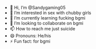 - 👋 Hi, I’m @Sandygaming05
- 👀 I’m interested in sex with chubby girls
- 🌱 I’m currently learning fucking bgmi
- 💞️ I’m looking to collaborate on bgmi
- 📫 How to reach me just suicide
- 😄 Pronouns: He/his
- ⚡ Fun fact: for bgmi

<!---
Sandygaming05/Sandygaming05 is a ✨ special ✨ repository because its `README.md` (this file) appears on your GitHub profile.
You can click the Preview link to take a look at your changes.
--->
